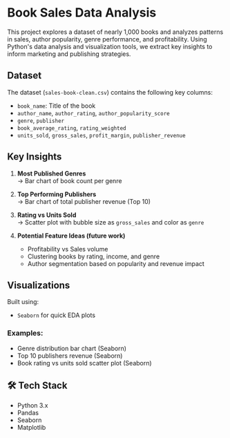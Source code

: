 #  Book Sales Data Analysis

This project explores a dataset of nearly 1,000 books and analyzes patterns in sales, author popularity, genre performance, and profitability. Using Python's data analysis and visualization tools, we extract key insights to inform marketing and publishing strategies.

##  Dataset

The dataset (`sales-book-clean.csv`) contains the following key columns:
- `book_name`: Title of the book
- `author_name`, `author_rating`, `author_popularity_score`
- `genre`, `publisher`
- `book_average_rating`, `rating_weighted`
- `units_sold`, `gross_sales`, `profit_margin`, `publisher_revenue`

##  Key Insights
1. **Most Published Genres**  
   → Bar chart of book count per genre

2. **Top Performing Publishers**  
   → Bar chart of total publisher revenue (Top 10)

3. **Rating vs Units Sold**  
   → Scatter plot with bubble size as `gross_sales` and color as `genre`

4. **Potential Feature Ideas (future work)**  
   - Profitability vs Sales volume
   - Clustering books by rating, income, and genre
   - Author segmentation based on popularity and revenue impact

##  Visualizations
Built using:
- `Seaborn` for quick EDA plots

### Examples:
- Genre distribution bar chart (Seaborn)
- Top 10 publishers revenue (Seaborn)
- Book rating vs units sold scatter plot (Seaborn)

## 🛠️ Tech Stack
- Python 3.x
- Pandas
- Seaborn
- Matplotlib
